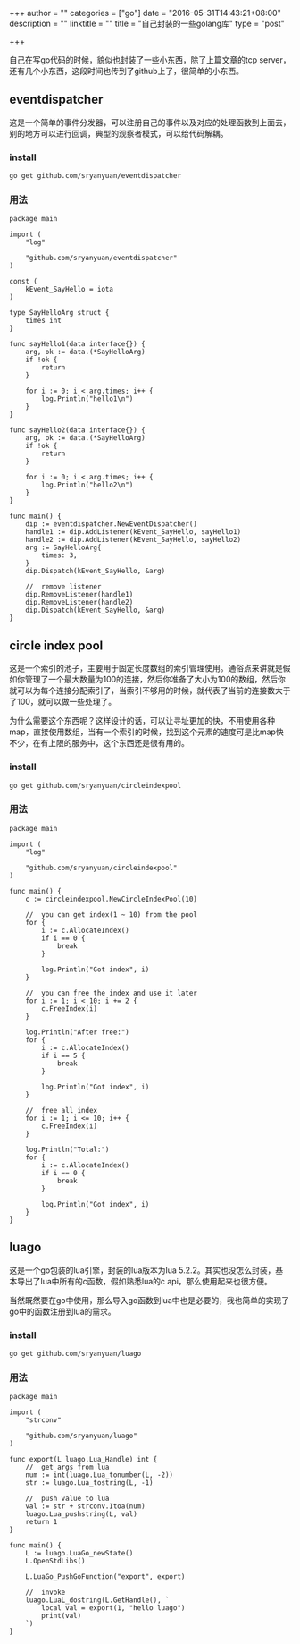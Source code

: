 +++
author = ""
categories = ["go"]
date = "2016-05-31T14:43:21+08:00"
description = ""
linktitle = ""
title = "自己封装的一些golang库"
type = "post"

+++

自己在写go代码的时候，貌似也封装了一些小东西，除了上篇文章的tcp server，还有几个小东西，这段时间也传到了github上了，很简单的小东西。

## eventdispatcher

这是一个简单的事件分发器，可以注册自己的事件以及对应的处理函数到上面去，别的地方可以进行回调，典型的观察者模式，可以给代码解耦。

### install

    go get github.com/sryanyuan/eventdispatcher

### 用法

    package main

	import (
	    "log"
	
	    "github.com/sryanyuan/eventdispatcher"
	)
	
	const (
	    kEvent_SayHello = iota
	)
	
	type SayHelloArg struct {
	    times int
	}
	
	func sayHello1(data interface{}) {
	    arg, ok := data.(*SayHelloArg)
	    if !ok {
	        return
	    }
	
	    for i := 0; i < arg.times; i++ {
	        log.Println("hello1\n")
	    }
	}
	
	func sayHello2(data interface{}) {
	    arg, ok := data.(*SayHelloArg)
	    if !ok {
	        return
	    }
	
	    for i := 0; i < arg.times; i++ {
	        log.Println("hello2\n")
	    }
	}
	
	func main() {
	    dip := eventdispatcher.NewEventDispatcher()
	    handle1 := dip.AddListener(kEvent_SayHello, sayHello1)
	    handle2 := dip.AddListener(kEvent_SayHello, sayHello2)
	    arg := SayHelloArg{
	        times: 3,
	    }
	    dip.Dispatch(kEvent_SayHello, &arg)
	
	    //  remove listener
	    dip.RemoveListener(handle1)
	    dip.RemoveListener(handle2)
	    dip.Dispatch(kEvent_SayHello, &arg)
	}


## circle index pool

这是一个索引的池子，主要用于固定长度数组的索引管理使用。通俗点来讲就是假如你管理了一个最大数量为100的连接，然后你准备了大小为100的数组，然后你就可以为每个连接分配索引了，当索引不够用的时候，就代表了当前的连接数大于了100，就可以做一些处理了。

为什么需要这个东西呢？这样设计的话，可以让寻址更加的快，不用使用各种map，直接使用数组，当有一个索引的时候，找到这个元素的速度可是比map快不少，在有上限的服务中，这个东西还是很有用的。

### install

    go get github.com/sryanyuan/circleindexpool

### 用法

	package main
	
	import (
	    "log"
	
	    "github.com/sryanyuan/circleindexpool"
	)
	
	func main() {
	    c := circleindexpool.NewCircleIndexPool(10)
	
	    //  you can get index(1 ~ 10) from the pool
	    for {
	        i := c.AllocateIndex()
	        if i == 0 {
	            break
	        }
	
	        log.Println("Got index", i)
	    }
	
	    //  you can free the index and use it later
	    for i := 1; i < 10; i += 2 {
	        c.FreeIndex(i)
	    }
	
	    log.Println("After free:")
	    for {
	        i := c.AllocateIndex()
	        if i == 5 {
	            break
	        }
	
	        log.Println("Got index", i)
	    }
	
	    //  free all index
	    for i := 1; i <= 10; i++ {
	        c.FreeIndex(i)
	    }
	
	    log.Println("Total:")
	    for {
	        i := c.AllocateIndex()
	        if i == 0 {
	            break
	        }
	
	        log.Println("Got index", i)
	    }
	}

## luago

这是一个go包装的lua引擎，封装的lua版本为lua 5.2.2。其实也没怎么封装，基本导出了lua中所有的c函数，假如熟悉lua的c api，那么使用起来也很方便。

当然既然要在go中使用，那么导入go函数到lua中也是必要的，我也简单的实现了go中的函数注册到lua的需求。

### install

    go get github.com/sryanyuan/luago

### 用法

	package main
	
	import (
	    "strconv"
	
	    "github.com/sryanyuan/luago"
	)
	
	func export(L luago.Lua_Handle) int {
	    //  get args from lua
	    num := int(luago.Lua_tonumber(L, -2))
	    str := luago.Lua_tostring(L, -1)
	
	    //  push value to lua
	    val := str + strconv.Itoa(num)
	    luago.Lua_pushstring(L, val)
	    return 1
	}
	
	func main() {
	    L := luago.LuaGo_newState()
	    L.OpenStdLibs()
	
	    L.LuaGo_PushGoFunction("export", export)
	
	    //  invoke
	    luago.LuaL_dostring(L.GetHandle(), ` 
	        local val = export(1, "hello luago")
	        print(val)
	    `)
	}